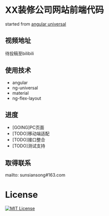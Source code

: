 # XX装修公司网站前端代码

started from [angular universal](https://github.com/angular/universal-starter)

## 视频地址
待投稿至bilibili

## 使用技术
- angular
- ng-universal
- material
- ng-flex-layout

## 进度
- [GOING]PC页面
- [TODO]移动端适配
- [TODO]接口整合
- [TODO]测试支持

## 取得联系
mailto: sunsiansong#163.com


# License
[![MIT License](https://img.shields.io/badge/license-MIT-blue.svg?style=flat)](/LICENSE)
